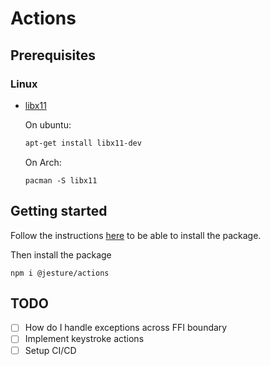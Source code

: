 # Actions

## Prerequisites
### Linux
* [libx11](https://x.org/releases/current/doc/libX11/libX11/libX11.html)
  
  On ubuntu:
  ```bash
  apt-get install libx11-dev
  ```

  On Arch:
  ```
  pacman -S libx11
  ```

## Getting started

Follow the instructions [here](https://capstone-cs.eng.utah.edu/groups/jesture/-/wikis/Infrastructure/NPM#authenticating-with-gitlab-package-registry) to be able to install the package.

Then install the package
```
npm i @jesture/actions
```

## TODO
- [ ] How do I handle exceptions across FFI boundary
- [ ] Implement keystroke actions
- [ ] Setup CI/CD
